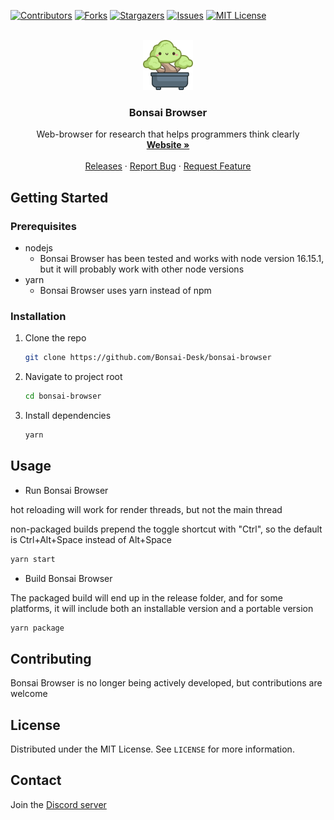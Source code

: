 <div id="top"></div>

<!-- PROJECT SHIELDS -->

[![Contributors][contributors-shield]][contributors-url]
[![Forks][forks-shield]][forks-url]
[![Stargazers][stars-shield]][stars-url]
[![Issues][issues-shield]][issues-url]
[![MIT License][license-shield]][license-url]

<!-- PROJECT LOGO -->
<br />
<div align="center">
  <a href="https://github.com/Bonsai-Desk/bonsai-browser">
    <img src="images/logo.png" alt="Logo" width="80" height="80">
  </a>

<h3 align="center">Bonsai Browser</h3>

  <p align="center">
    Web-browser for research
that helps programmers
think clearly
    <br />
    <a href="https://bonsaibrowser.com"><strong>Website »</strong></a>
    <br />
    <br />
    <a href="https://github.com/Bonsai-Desk/bonsai-browser/releases">Releases</a>
    ·
    <a href="https://github.com/Bonsai-Desk/bonsai-browser/issues">Report Bug</a>
    ·
    <a href="https://github.com/Bonsai-Desk/bonsai-browser/issues">Request Feature</a>
  </p>
</div>

<!-- GETTING STARTED -->

## Getting Started

### Prerequisites

- nodejs
  - Bonsai Browser has been tested and works with node version 16.15.1, but it will probably work with other node versions
- yarn
  - Bonsai Browser uses yarn instead of npm

### Installation

1. Clone the repo
   ```sh
   git clone https://github.com/Bonsai-Desk/bonsai-browser
   ```
2. Navigate to project root
   ```sh
   cd bonsai-browser
   ```
3. Install dependencies
   ```sh
   yarn
   ```

## Usage

- Run Bonsai Browser

hot reloading will work for render threads, but not the main thread

non-packaged builds prepend the toggle shortcut with "Ctrl", so the default is Ctrl+Alt+Space instead of Alt+Space

```sh
yarn start
```

- Build Bonsai Browser

The packaged build will end up in the release folder, and for some platforms, it will include both an installable version and a portable version

```sh
yarn package
```

## Contributing

Bonsai Browser is no longer being actively developed, but contributions are welcome

## License

Distributed under the MIT License. See `LICENSE` for more information.

## Contact

Join the [Discord server](https://discord.com/invite/DRCu3qJEZc)

[contributors-shield]: https://img.shields.io/github/contributors/Bonsai-Desk/bonsai-browser.svg?style=for-the-badge
[contributors-url]: https://github.com/Bonsai-Desk/bonsai-browser/graphs/contributors
[forks-shield]: https://img.shields.io/github/forks/Bonsai-Desk/bonsai-browser.svg?style=for-the-badge
[forks-url]: https://github.com/Bonsai-Desk/bonsai-browser/network/members
[stars-shield]: https://img.shields.io/github/stars/Bonsai-Desk/bonsai-browser.svg?style=for-the-badge
[stars-url]: https://github.com/Bonsai-Desk/bonsai-browser/stargazers
[issues-shield]: https://img.shields.io/github/issues/Bonsai-Desk/bonsai-browser.svg?style=for-the-badge
[issues-url]: https://github.com/Bonsai-Desk/bonsai-browser/issues
[license-shield]: https://img.shields.io/github/license/Bonsai-Desk/bonsai-browser.svg?style=for-the-badge
[license-url]: https://github.com/Bonsai-Desk/bonsai-browser/blob/master/LICENSE.txt
[linkedin-shield]: https://img.shields.io/badge/-LinkedIn-black.svg?style=for-the-badge&logo=linkedin&colorB=555
[linkedin-url]: https://linkedin.com/in/linkedin_username
[product-screenshot]: images/screenshot.png
